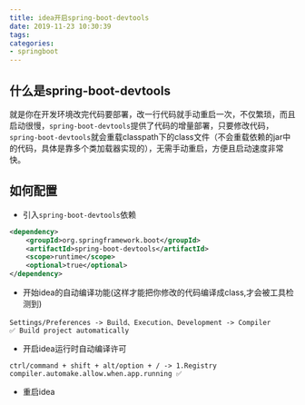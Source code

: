 ```yaml
---
title: idea开启spring-boot-devtools
date: 2019-11-23 10:30:39
tags:
categories:
- springboot
---
```



## 什么是spring-boot-devtools
就是你在开发环境改完代码要部署，改一行代码就手动重启一次，不仅繁琐，而且启动很慢，`spring-boot-devtools`提供了代码的增量部署，只要修改代码，`spring-boot-devtools`就会重载classpath下的class文件（不会重载依赖的jar中的代码，具体是靠多个类加载器实现的），无需手动重启，方便且启动速度非常快。

## 如何配置
- 引入`spring-boot-devtools`依赖
```xml
<dependency>
    <groupId>org.springframework.boot</groupId>
    <artifactId>spring-boot-devtools</artifactId>
    <scope>runtime</scope>
    <optional>true</optional>
</dependency>
```

- 开始idea的自动编译功能(这样才能把你修改的代码编译成class,才会被工具检测到)
```text
Settings/Preferences -> Build、Execution、Development -> Compiler
✅ Build project automatically
```

- 开启idea运行时自动编译许可
```text
ctrl/command + shift + alt/option + / -> 1.Registry
compiler.automake.allow.when.app.running ✅
```

- 重启idea

